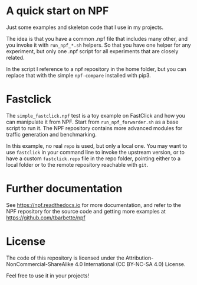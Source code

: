 # A quick start on NPF

Just some examples and skeleton code that I use in my projects.

The idea is that you have a common .npf file that includes many other, and you invoke it with `run_npf_*.sh` helpers.
So that you have one helper for any experiment, but only one .npf script for all experiments that are closely related.

In the script I reference to a npf repository in the home folder, but you can replace that with the simple `npf-compare` installed with pip3.


# Fastclick

The `simple_fastclick.npf` test is a toy example on FastClick and how you can manipulate it from NPF. Start from `run_npf_forwarder.sh` as a base script to run it. The NPF repository contains more advanced modules for traffic generation and benchmarking.

In this example, no real `repo` is used, but only a local one. You may want to use `fastclick` in your command line to invoke the upstream version, or to have a custom `fastclick.repo` file in the repo folder, pointing either to a local folder or to the remote repository reachable with `git`.


# Further documentation

See https://npf.readthedocs.io for more documentation, and refer to the NPF repository for the source code and getting more examples at https://github.com/tbarbette/npf


# License

The code of this repository is licensed under the Attribution-NonCommercial-ShareAlike 4.0 International (CC BY-NC-SA 4.0)  License.

Feel free to use it in your projects!
